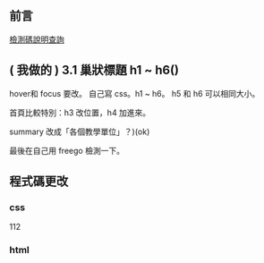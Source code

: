 ## 前言

[檢測碼說明查詢](https://accessibility.ncc.gov.tw/Accessible/Detail/144?Category=46)

## ( 我做的 ) 3.1 巢狀標題 h1 ~ h6()

hover和 focus 要改。
自己寫 css。h1 ~ h6。
h5 和 h6 可以相同大小。

首頁比較特別：h3 改位置，h4 加進來。

summary 改成「各個教學單位」？)(ok)

最後在自己用 freego 檢測一下。

## 程式碼更改

### css

112

### html